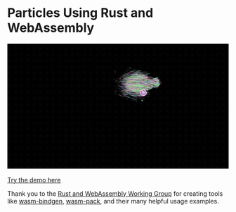 # Particles Using Rust and WebAssembly
![Particles GIF](./demos/particles/particles.gif)

[Try the demo here][particle-demo-url]

Thank you to the [Rust and WebAssembly Working Group](https://github.com/rustwasm/team) for creating tools like [wasm-bindgen](https://github.com/rustwasm/wasm-bindgen), [wasm-pack]("https://github.com/rustwasm/wasm-pack"), and their many helpful usage examples.



[particle-demo-url]: <https://austinclem1.github.io/demos/particles/particles.html>